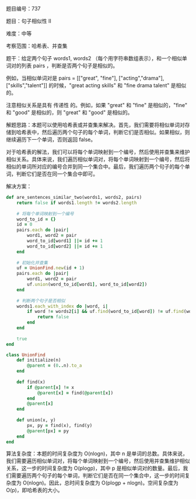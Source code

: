 题目编号：737

题目：句子相似性 II

难度：中等

考察范围：哈希表、并查集

题干：给定两个句子 words1, words2 （每个用字符串数组表示），和一个相似单词对的列表 pairs ，判断是否两个句子是相似的。

例如，当相似单词对是 pairs = [["great", "fine"], ["acting","drama"], ["skills","talent"]] 的时候，"great acting skills" 和 "fine drama talent" 是相似的。

注意相似关系是具有 传递性 的。例如，如果 "great" 和 "fine" 是相似的，"fine" 和 "good" 是相似的，则 "great" 和 "good" 是相似的。

解题思路：本题可以使用哈希表或并查集来解决。首先，我们需要将相似单词对存储到哈希表中，然后遍历两个句子的每个单词，判断它们是否相似。如果相似，则继续遍历下一个单词，否则返回 false。

对于哈希表的解法，我们可以将每个单词映射到一个编号，然后使用并查集来维护相似关系。具体来说，我们遍历相似单词对，将每个单词映射到一个编号，然后将相似的单词所对应的编号合并到同一个集合中。最后，我们遍历两个句子的每个单词，判断它们是否在同一个集合中即可。

解决方案：

```ruby
def are_sentences_similar_two(words1, words2, pairs)
    return false if words1.length != words2.length
    
    # 将每个单词映射到一个编号
    word_to_id = {}
    id = 0
    pairs.each do |pair|
        word1, word2 = pair
        word_to_id[word1] ||= id += 1
        word_to_id[word2] ||= id += 1
    end
    
    # 初始化并查集
    uf = UnionFind.new(id + 1)
    pairs.each do |pair|
        word1, word2 = pair
        uf.union(word_to_id[word1], word_to_id[word2])
    end
    
    # 判断两个句子是否相似
    words1.each_with_index do |word, i|
        if word != words2[i] && uf.find(word_to_id[word]) != uf.find(word_to_id[words2[i]])
            return false
        end
    end
    
    true
end

class UnionFind
    def initialize(n)
        @parent = (0..n).to_a
    end
    
    def find(x)
        if @parent[x] != x
            @parent[x] = find(@parent[x])
        end
        @parent[x]
    end
    
    def union(x, y)
        px, py = find(x), find(y)
        @parent[px] = py
    end
end
```

算法复杂度：本题的时间复杂度为 O(nlogn)，其中 n 是单词的总数。具体来说，我们需要遍历相似单词对，将每个单词映射到一个编号，然后使用并查集维护相似关系，这一步的时间复杂度为 O(plogp)，其中 p 是相似单词对的数量。最后，我们需要遍历两个句子的每个单词，判断它们是否在同一个集合中，这一步的时间复杂度为 O(nlogn)。因此，总时间复杂度为 O(plogp + nlogn)。空间复杂度为 O(p)，即哈希表的大小。